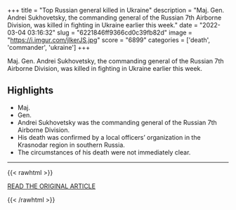 +++
title = "Top Russian general killed in Ukraine"
description = "Maj. Gen. Andrei Sukhovetsky, the commanding general of the Russian 7th Airborne Division, was killed in fighting in Ukraine earlier this week."
date = "2022-03-04 03:16:32"
slug = "6221846ff9366cd0c39fb82d"
image = "https://i.imgur.com/jlkerJS.jpg"
score = "6899"
categories = ['death', 'commander', 'ukraine']
+++

Maj. Gen. Andrei Sukhovetsky, the commanding general of the Russian 7th Airborne Division, was killed in fighting in Ukraine earlier this week.

## Highlights

- Maj.
- Gen.
- Andrei Sukhovetsky was the commanding general of the Russian 7th Airborne Division.
- His death was confirmed by a local officers’ organization in the Krasnodar region in southern Russia.
- The circumstances of his death were not immediately clear.

---

{{< rawhtml >}}
  <p class="article-category">
    <a target="_blank" href="https://www.stripes.com/theaters/europe/2022-03-03/top-russian-general-killed-ukraine-5212594.html">READ THE ORIGINAL ARTICLE</a>
  </p>
{{< /rawhtml >}}
